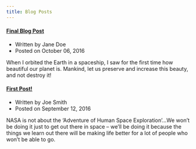 ```yaml
---
title: Blog Posts
---
```


<article class="post">
<h4 class="post-title"><a href=/blog/post2.html> Final Blog Post</a></h4>
<ul class="post-header"><li class="post-author">Written by  Jane Doe</li><li class="post-date"><time>Posted on October 06, 2016</time></li></ul>
<p class="post-summary"> When I orbited the Earth in a spaceship, I saw for the first time how beautiful our planet is. Mankind, let us preserve and increase this beauty, and not destroy it!</p>
</article>

<article class="post">
<h4 class="post-title"><a href=/blog/post1.html> First Post!</a></h4>
<ul class="post-header"><li class="post-author">Written by  Joe Smith</li><li class="post-date"><time>Posted on September 12, 2016</time></li></ul>
<p class="post-summary"> NASA is not about the ‘Adventure of Human Space Exploration’...We won’t be doing it just to get out there in space – we’ll be doing it because the things we learn out there will be making life better for a lot of people who won’t be able to go.</p>
</article>

